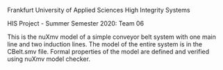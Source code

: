 Frankfurt University of Applied Sciences High Integrity Systems

HIS Project - Summer Semester 2020: Team 06 

This is the nuXmv model of a simple conveyor belt system with one main line and two induction lines. The model of the entire system is in the CBelt.smv file. Formal properties of the model are defined and verified using nuXmv model checker.

